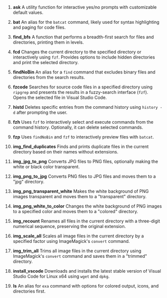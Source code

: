 1. **ask**
   A utility function for interactive yes/no prompts with customizable default values.

2. **bat**
   An alias for the `batcat` command, likely used for syntax highlighting and paging for code files.

3. **find_bfs**
   A function that performs a breadth-first search for files and directories, printing them in levels.

4. **fcd**
   Changes the current directory to the specified directory or interactively using `fzf`. Provides options to include hidden directories and print the selected directory.

5. **findNoBin**
   An alias for a `find` command that excludes binary files and directories from the search results.

6. **fzcode**
   Searches for source code files in a specified directory using `ripgrep` and presents the results in a fuzzy-search interface (`fzf`). Opens the selected file in Visual Studio Code.

7. **histd**
   Deletes specific entries from the command history using `history -d` after prompting the user.

8. **fzh**
   Uses `fzf` to interactively select and execute commands from the command history. Optionally, it can delete selected commands.

9. **fzp**
   Uses `findNoBin` and `fzf` to interactively preview files with `batcat`.

10. **img_find_duplicates**
    Finds and prints duplicate files in the current directory based on their names without extensions.

11. **img_jpg_to_png**
    Converts JPG files to PNG files, optionally making the white or black color transparent.

12. **img_png_to_jpg**
    Converts PNG files to JPG files and moves them to a "jpg" directory.

13. **img_png_transparent_white**
    Makes the white background of PNG images transparent and moves them to a "transparent" directory.

14. **img_png_white_to_color**
    Changes the white background of PNG images to a specified color and moves them to a "colored" directory.

15. **img_recount**
    Renames all files in the current directory with a three-digit numerical sequence, preserving the original extension.

16. **img_scale_all**
    Scales all image files in the current directory by a specified factor using ImageMagick's `convert` command.

17. **img_trim_all**
    Trims all image files in the current directory using ImageMagick's `convert` command and saves them in a "trimmed" directory.

18. **install_vscode**
    Downloads and installs the latest stable version of Visual Studio Code for Linux x64 using `wget` and `dpkg`.

19. **ls**
    An alias for `exa` command with options for colored output, icons, and directories first.
